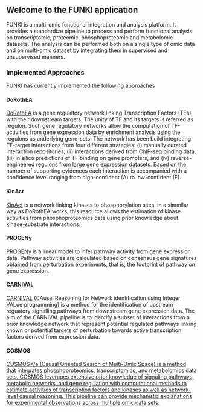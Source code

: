 ## Welcome to the FUNKI application
FUNKI is a multi-omic functional integration and analysis platform. It provides a standardize pipeline to process and perform functional analysis on transcriptomic, proteomic, phosphoproteomic and metabolomic datasets. The analysis can be performed both on a single type of omic data and on multi-omic dataset by integrating them in supervised and unsupervised manners.

### Implemented Approaches
FUNKI has currently implemented the following approaches

#### DoRothEA
<a href="https://saezlab.github.io/DoRothEA/" target="_blank">DoRothEA</a> is a gene regulatory network linking Transcription Factors (TFs) with their downstream targets. The unity of TF and its targets is referred as regulon. Such gene regulatory networks allow the computation of TF-activities from gene expression data by enrichment analysis using the regulons as underlying gene-sets. The network has been build integrating TF-target interactions from four different strategies: (i) manually curated interaction repositories, (ii) interactions derived from ChIP-seq binding data, (iii) in silico predictions of TF binding on gene promoters, and (iv) reverse-engineered regulons from large gene expression datasets. Based on the number of supporting evidences each interaction is accompanied with a confidence level ranging from high-confident (A) to low-confident (E).

#### KinAct
<a href="http://saezlab.github.io/kinact/" target="_blank">KinAct</a> is a network linking kinases to phosphorylation sites. In a simmilar way as DoRothEA works, this resource allows the estimation of kinase activities from phosphoproteomics data using prior knowledge about kinase-substrate interactions.

#### PROGENy
<a href="https://saezlab.github.io/progeny/" target="_blank">PROGENy</a> is a linear model to infer pathway activity from gene expression data. Pathway activities are calculated based on consensus gene signatures obtained from perturbation experiments, that is, the footprint of pathway on gene expression.

#### CARNIVAL
<a href="https://saezlab.github.io/CARNIVAL/" target="_blank">CARNIVAL</a> (CAusal Reasoning for Network identification using Integer VALue programming) is a method for the identification of upstream reguatory signalling pathways from downstream gene expression data. The aim of the CARNIVAL pipeline is to identify a subset of interactions from a prior knowledge network that represent potential regulated pathways linking known or potential targets of perturbation towards active transcription factors derived from expression data.

#### COSMOS
<a href="https://saezlab.github.io/cosmosR/" target="_blank">COSMOS</a (Causal Oriented Search of Multi-Omic Space) is a method that integrates phosphoproteomics, transcriptomics, and metabolomics data sets. COSMOS leverages extensive prior knowledge of signaling pathways, metabolic networks, and gene regulation with computational methods to estimate activities of transcription factors and kinases as well as network-level causal reasoning. This pipeline can provide mechanistic explanations for experimental observations across multiple omic data sets.
